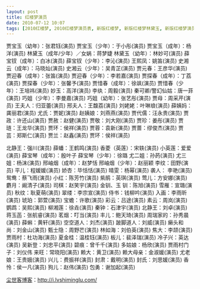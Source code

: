 ```yaml
---
layout: post
title: 红楼梦演员
date: 2010-07-12 10:07
tags: [2010红楼梦, 2010红楼梦演员表, 新版红楼梦, 新版红楼梦林黛玉, 新版红楼梦演员名单, 新红楼梦, 新红楼梦所有演员表, 新红楼梦最新演员表, 新红楼梦林黛玉, 新红楼梦演员, 新红楼梦演员表, 新红楼梦详细演员表, 生命痕迹]
---
```

贾宝玉（幼年）：张君钰(演员)
贾宝玉（少年）：于小彤(演员)
贾宝玉（成年）：杨洋(演员)
林黛玉（成年/少年）／女娲：蒋梦婕
林黛玉（幼年）：林妙可(演员)
薛宝钗（成年）：白冰(演员)
薛宝钗（少年）：李沁(演员)
王熙凤：姚笛(演员)
史湘云（成年）：马晓灿(演员)
史湘云（少年）：吴青芷(演员)
贾元春：王彦华(演员)
贾迎春（成年）：张笛(演员)
贾迎春（少年）：李若嘉(演员)
贾探春（成年）：丁荔(演员)
贾探春（少年）：张馨予(演员)
贾惜春（成年）：徐飒(演员)
贾惜春（少年）：王培祎(演员)
妙玉：高洋(演员)
李纨：周毅(演员)
秦可卿/警幻仙姑：唐一菲(演员)
巧姐（少年）：李曼嘉(演员)
巧姐（幼年）：张艺彤(演员)
贾母：周采芹(演员)
王夫人：归亚蕾(演员)
邢夫人：王馥荔(演员)
刘姥姥：叶琳琅(演员)
薛姨妈：龚丽君(演员)
尤氏：贾妮(演员)
赵姨娘：刘燕燕(演员)
贾代儒：汪永贵(演员)
贾政：许还山(演员)
贾赦：赵健(演员)
贾敬：刘大刚(演员)
贾珍：姜彤(演员)
贾琏：王龙华(演员)
贾环：侯祥(演员)
贾蓉：袁新(演员)
贾蔷：缪俊杰(演员)
贾芸：郑斯仁(演员)
贾兰：赵鑫(演员)
贾环：侯祥(演员)

北静王：强川(演员)
薛蟠：王鹤鸣(演员)
香菱（英莲）：宋轶(演员)
小英莲：爱爱(演员)
薛宝琴（成年）：殷叶子
薛宝琴（少年）：徐璐
尤二姐：孙菂(演员)
尤三姐：杨沫(演员)
邢岫烟（成年）：赵梦恬
邢岫烟（少年）：赵丽颖
李纹：田野(演员)
平儿：程媛媛(演员)
娇杏：毕恬恬(演员)
晴雯：杨幂(演员)
袭人： 李艳(演员)
鸳鸯：蔡飞雨(演员)
小红：陈芳竹(演员)
紫鹃：英琪(演员)
莺儿：方安娜(演员)
麝月：阚清子(演员)
司棋：赵笑宇(演员)
金钏、玉 钏：陈旭(演员)
雪雁：宣璐(演员)
秋纹：耿夏萌(演员)
翠缕：李宗宣(演员)
侍书：钱柳吟(演员)
入画：李雨昕(演员)
琥珀：郭萱(演员)
宝蟾：许歌(演员)
彩云：吕途(演员)
素云：周岚(演员)
鹦鹉：吴熙(演员)
柳湘莲：徐垚(演员)
秦钟：石津宇(演员)
北静王：刘卓(演员)
蒋玉菡：张航睿(演员)
茗烟：叮当(演员)
丰儿：鲍天琦(演员)
周瑞家的：孙秀晨(演员)
薛蝌：黄轩(演员)
空空道人：刘杰(演员)
跛脚道人：刘威(演员)
癞头和尚：刘金山(演员)
甄士隐：周野芒(演员)
林如海：刘伯英(演员)
焦大：李颉(演员)
贾雨村：杜功海(演员)
夏金桂：温桂钰(演员)
板儿：裴泽瑞(演员)
冷子兴：英达(演员)
吴新登：刘忠平(演员)
碧痕：曾千千(演员)
多姑娘：杨欣(演员)
贾雨村门子：刘仪伟
来旺：常晓阳(演员)
赖大：黄卫(演员)
赖大母亲：金淑媛(演员)
尤老娘：王贵娥(演员)
兴儿：费振祥(演员)
封肃：戴明(演员)
封氏：刘思媛(演员)
香怜：侯一凡(演员)
狗儿：赵伟(演员)
包勇：谢加起(演员)

<a href="http://i.lvshiminglu.com/">尘世客博客</a>：<a href="http://i.lvshiminglu.com/">http://i.lvshiminglu.com/</a>

